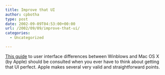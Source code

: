 ```yaml
---
title: Improve that UI
author: cpbotha
type: post
date: 2002-09-09T04:53:00+00:00
url: /2002/09/09/improve-that-ui/
categories:
  - Uncategorized

---
```

[This guide][1] to user interface differences between Winblows and Mac OS X (by Apple) should be consulted when you ever have to think about getting that UI perfect. Apple makes several very valid and straightforward points.

 [1]: http://developer.apple.com/ue/switch/windows.html
